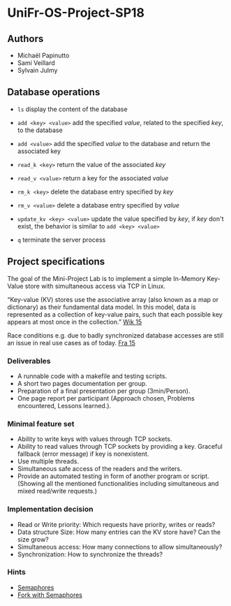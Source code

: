 # UniFr-OS-Project-SP18

## Authors
* Michaël Papinutto
* Sami Veillard
* Sylvain Julmy

## Database operations
- `ls` display the content of the database
- `add <key> <value>` add the specified *value*, related to the specified *key*, to the database
- `add <value>` add the specified *value* to the database and return the associated key 
- `read_k <key>` return the value of the associated *key*
- `read_v <value>` return a key for the associated *value*
- `rm_k <key>` delete the database entry specified by *key*
- `rm_v <value>` delete a database entry specified by *value*
 
- `update_kv <key> <value>` update the value specified by *key*, if *key* don't exist, the behavior is similar to `add <key> <value>` 
- `q` terminate the server process

## Project specifications

The goal of the Mini-Project Lab is to implement a simple In-Memory Key-Value store with simultaneous access via TCP in Linux.

“Key-value (KV) stores use the associative array (also known as a map or dictionary) as their fundamental data model. In this model, data is represented as a collection of key-value pairs, such that each possible key appears at most once in the collection.” [Wik 15](http://en.wikipedia.org/wiki/NoSQL#Key-value_store)

Race conditions e.g. due to badly synchronized database accesses are still an issue in real use cases as of today. [Fra 15](http://josipfranjkovic.blogspot.ch/2015/04/race-conditions-on-facebook.html)

### Deliverables

* A runnable code with a makefile and testing scripts.
* A short two pages documentation per group.
* Preparation of a final presentation per group (3min/Person).
* One page report per participant (Approach chosen, Problems encountered, Lessons learned.).

### Minimal feature set

* Ability to write keys with values through TCP sockets.
* Ability to read values through TCP sockets by providing a key. Graceful fallback (error
message) if key is nonexistent.
* Use multiple threads.
* Simultaneous safe access of the readers and the writers.
* Provide an automated testing in form of another program or script. (Showing all the mentioned functionalities including simultaneous and mixed read/write requests.)

### Implementation decision

* Read or Write priority: Which requests have priority, writes or reads?
* Data structure Size: How many entries can the KV store have? Can the size grow?
* Simultaneous access: How many connections to allow simultaneously?
* Synchronization: How to synchronize the threads?

### Hints
* [Semaphores](http://web.cs.wpi.edu/~claypool/courses/3013-B01/samples/share-sem.c)
* [Fork with Semaphores](http://cboard.cprogramming.com/c-programming/67202-simple-short-fork-join-parallelization.html#post477394)
